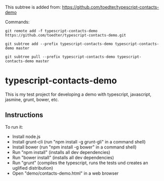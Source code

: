 This subtree is added from:
https://github.com/toedter/typescript-contacts-demo

Commands:

```git remote add -f typescript-contacts-demo https://github.com/toedter/typescript-contacts-demo.git```

```git subtree add --prefix typescript-contacts-demo typescript-contacts-demo master```

```git subtree pull --prefix typescript-contacts-demo typescript-contacts-demo master```


typescript-contacts-demo
========================

This is my test project for developing a demo with typescript, javascript, jasmine, grunt, bower, etc.

Instructions
------------

To run it:
- Install node.js
- Install grunt-cli (run "npm install -g grunt-gli" in a command shell)
- Install bower (run "npm install -g bower" in a command shell)
- Run "npm install" (installs all dev dependencies)
- Run "bower install" (installs all dev dependencies)
- Run "grunt" (compiles the typescript, runs the tests und creates an uglified distribution)
- Open "demo/contacts-demo.html" in a web browser

